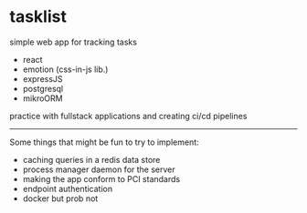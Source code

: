 # tasklist

simple web app for tracking tasks

- react
- emotion (css-in-js lib.)
- expressJS
- postgresql
- mikroORM

practice with fullstack applications and creating ci/cd pipelines

---
Some things that might be fun to try to implement:
- caching queries in a redis data store
- process manager daemon for the server
- making the app conform to PCI standards
- endpoint authentication
- docker but prob not
